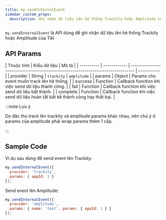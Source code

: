 ```yaml
---
title: my.sendInternalEvent
sidebar_custom_props:
  description: Ghi nhận dữ liệu lên hệ thống Trackity hoặc Amplitude của Tiki
---
```


`my.sendInternalEvent` là API dùng để ghi nhận dữ liệu lên hệ thống Trackity hoặc Amplitude của Tiki

## API Params

| Thuộc tính | Kiểu dữ liệu | Mô tả                                                                            |
| ---------- | ------------ | -------------------------------------------------------------------------------- | ----------- |
| provider   | String       | `trackity`                                                                       | `amplitude` |
| params     | Object       | Params cho event muốn track lên hệ thống.                                        |
| success    | Function     | Callback function khi việc send dữ liệu thành công.                              |
| fail       | Function     | Callback function khi việc send dữ liệu bất thành.                               |
| complete   | Function     | Callback function khi việc send dữ liệu hoàn tất bất kể thành công hay thất bại. |

:::note Lưu ý

Do đặc thù track lên trackity và amplitude params khác nhau, nên chú ý ở params của amplitude phải wrap params thêm 1 cấp.

:::

## Sample Code

Ví dụ sau dùng để send event lên Trackity:

```js
my.sendInternalEvent({
  provider: 'trackity',
  params: { appId: 1 }
});
```

Send event lên Amplitude:

```js
my.sendInternalEvent({
  provider: 'amplitude',
  params: { name: 'test', params: { appId: 1 } }
});
```
